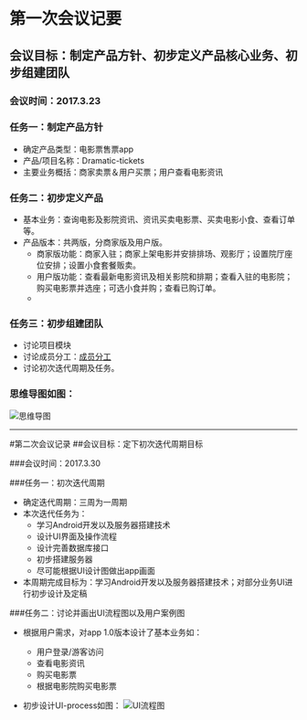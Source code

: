 # 第一次会议记要

## 会议目标：制定产品方针、初步定义产品核心业务、初步组建团队
### 会议时间：2017.3.23
### 任务一：制定产品方针
* 确定产品类型：电影票售票app
* 产品/项目名称：Dramatic-tickets
* 主要业务概括：商家卖票＆用户买票；用户查看电影资讯

### 任务二：初步定义产品
* 基本业务：查询电影及影院资讯、资讯买卖电影票、买卖电影小食、查看订单等。
* 产品版本：共两版，分商家版及用户版。
	* 商家版功能：商家入驻；商家上架电影并安排排场、观影厅；设置院厅座位安排；设置小食套餐贩卖。
	* 用户版功能：查看最新电影资讯及相关影院和排期；查看入驻的电影院；购买电影票并选座；可选小食并购；查看已购订单。
	*

### 任务三：初步组建团队
* 讨论项目模块
* 讨论成员分工：[成员分工](https://github.com/dramaticTickets/dramatic-tickets/blob/master/documents/1_responsibility_assignment.md)
* 讨论初次迭代周期及任务。

### 思维导图如图：
![思维导图](https://github.com/dramaticTickets/dramatic-tickets/blob/master/pictures/%E6%80%9D%E7%BB%B4%E5%AF%BC%E5%9B%BE1.0.png?raw=true)

---

#第二次会议记录
##会议目标：定下初次迭代周期目标

###会议时间：2017.3.30

###任务一：初次迭代周期
* 确定迭代周期：三周为一周期
* 本次迭代任务为：
	* 学习Android开发以及服务器搭建技术
	* 设计UI界面及操作流程
	* 设计完善数据库接口
	* 初步搭建服务器
	* 尽可能根据UI设计图做出app画面
* 本周期完成目标为：学习Android开发以及服务器搭建技术；对部分业务UI进行初步设计及定稿

###任务二：讨论并画出UI流程图以及用户案例图
* 根据用户需求，对app 1.0版本设计了基本业务如：
	* 用户登录/游客访问
	* 查看电影资讯
	* 购买电影票
	* 根据电影院购买电影票 

* 初步设计UI-process如图：
![UI流程图](https://github.com/dramaticTickets/dramatic-tickets/blob/master/pictures/UI-process.jpg?raw=true)